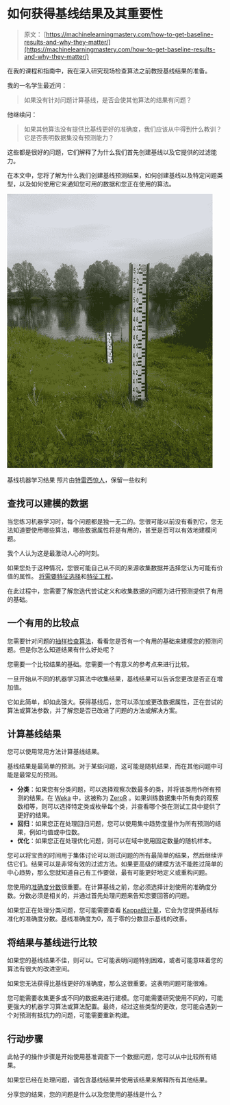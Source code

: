# 如何获得基线结果及其重要性

> 原文： [https://machinelearningmastery.com/how-to-get-baseline-results-and-why-they-matter/](https://machinelearningmastery.com/how-to-get-baseline-results-and-why-they-matter/)

在我的课程和指南中，我在深入研究现场检查算法之前教授基线结果的准备。

我的一名学生最近问：

> 如果没有针对问题计算基线，是否会使其他算法的结果有问题？

他继续问：

> 如果其他算法没有提供比基线更好的准确度，我们应该从中得到什么教训？它是否表明数据集没有预测能力？

这些都是很好的问题，它们解释了为什么我们首先创建基线以及它提供的过滤能力。

在本文中，您将了解为什么我们创建基线预测结果，如何创建基线以及特定问题类型，以及如何使用它来通知您可用的数据和您正在使用的算法。

[![Baseline Machine Learning Results](img/0f07eecc60c827c4570c9722d470020f.jpg)](https://3qeqpr26caki16dnhd19sv6by6v-wpengine.netdna-ssl.com/wp-content/uploads/2014/11/Baseline-Machine-Learning-Results.jpg)

基线机器学习结果
照片由[特雷西惊人](http://www.flickr.com/photos/tracy_the_astonishing/7226371136)，保留一些权利

## 查找可以建模的数据

当您练习机器学习时，每个问题都是独一无二的。您很可能以前没有看到它，您无法知道要使用哪些算法，哪些数据属性将是有用的，甚至是否可以有效地建模问题。

我个人认为这是最激动人心的时刻。

如果您处于这种情况，您很可能自己从不同的来源收集数据并选择您认为可能有价值的属性。 [将需要特征选择](http://machinelearningmastery.com/an-introduction-to-feature-selection/ "An Introduction to Feature Selection")和[特征工程](http://machinelearningmastery.com/discover-feature-engineering-how-to-engineer-features-and-how-to-get-good-at-it/ "Discover Feature Engineering, How to Engineer Features and How to Get Good at It")。

在此过程中，您需要了解您迭代尝试定义和收集数据的问题为进行预测提供了有用的基础。

## 一个有用的比较点

您需要针对问题的[抽样检查算法](http://machinelearningmastery.com/why-you-should-be-spot-checking-algorithms-on-your-machine-learning-problems/ "Why you should be Spot-Checking Algorithms on your Machine Learning Problems")，看看您是否有一个有用的基础来建模您的预测问题。但是你怎么知道结果有什么好处呢？

您需要一个比较结果的基础。您需要一个有意义的参考点来进行比较。

一旦开始从不同的机器学习算法中收集结果，基线结果可以告诉您更改是否正在增加值。

它如此简单，却如此强大。获得基线后，您可以添加或更改数据属性，正在尝试的算法或算法参数，并了解您是否已改进了问题的方法或解决方案。

## 计算基线结果

您可以使用常用方法计算基线结果。

基线结果是最简单的预测。对于某些问题，这可能是随机结果，而在其他问题中可能是最常见的预测。

*   **分类**：如果您有分类问题，可以选择观察次数最多的类，并将该类用作所有预测的结果。在 [Weka](http://machinelearningmastery.com/how-to-run-your-first-classifier-in-weka/ "How to Run Your First Classifier in Weka") 中，这被称为 [ZeroR](http://weka.sourceforge.net/doc.dev/weka/classifiers/rules/ZeroR.html) 。如果训练数据集中所有类的观察数相等，则可以选择特定类或枚举每个类，并查看哪个类在测试工具中提供了更好的结果。
*   **回归**：如果您正在处理回归问题，您可以使用集中趋势度量作为所有预测的结果，例如均值或中位数。
*   **优化**：如果您正在处理优化问题，则可以在域中使用固定数量的随机样本。

您可以将宝贵的时间用于集体讨论可以测试问题的所有最简单的结果，然后继续评估它们。结果可以是非常有效的过滤方法。如果更高级的建模方法不能胜过简单的中心趋势，那么您就知道自己有工作要做，最有可能更好地定义或重构问题。

您使用的[准确度分数](http://machinelearningmastery.com/classification-accuracy-is-not-enough-more-performance-measures-you-can-use/ "Classification Accuracy is Not Enough: More Performance Measures You Can Use")很重要。在计算基线之前，您必须选择计划使用的准确度分数。分数必须是相关的，并通过首先处理问题来告知您要回答的问题。

如果您正在处理分类问题，您可能需要查看 [Kappa统计量](http://en.wikipedia.org/wiki/Cohen's_kappa)，它会为您提供基线标准化的准确度分数。基线准确度为0，高于零的分数显示基线的改善。

## 将结果与基线进行比较

如果您的基线结果不佳，则可以。它可能表明问题特别困难，或者可能意味着您的算法有很大的改进空间。

如果您无法获得比基线更好的准确度，那么这很重要。这表明问题可能很难。

您可能需要收集更多或不同的数据来进行建模。您可能需要研究使用不同的，可能更强大的机器学习算法或算法配置。最终，经过这些类型的更改，您可能会遇到一个对预测有抵抗力的问题，可能需要重新构建。

## 行动步骤

此帖子的操作步骤是开始使用基准调查下一个数据问题，您可以从中比较所有结果。

如果您已经在处理问题，请包含基线结果并使用该结果来解释所有其他结果。

分享您的结果，您的问题是什么以及您使用的基线是什么？
